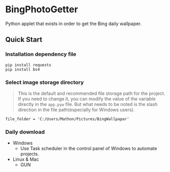 # BingPhotoGetter
Python applet that exists in order to get the Bing daily wallpaper.

## Quick Start
### Installation dependency file
```
pip install requests
pip install bs4
```

### Select image storage directory
> This is the default and recommended file storage path for the project. 
> If you need to change it, you can modify the value of the variable directly in the ```app.pyw``` file. 
> But what needs to be noted is the slash direction in the file path(especially for Windows users).
```
file_folder = 'C:/Users/Mathon/Pictures/BingWallpapar'
```

### Daily download
- Windows
  - Use Task scheduler in the control panel of Windows to automate projects.
- Linux & Mac
  - GUN
